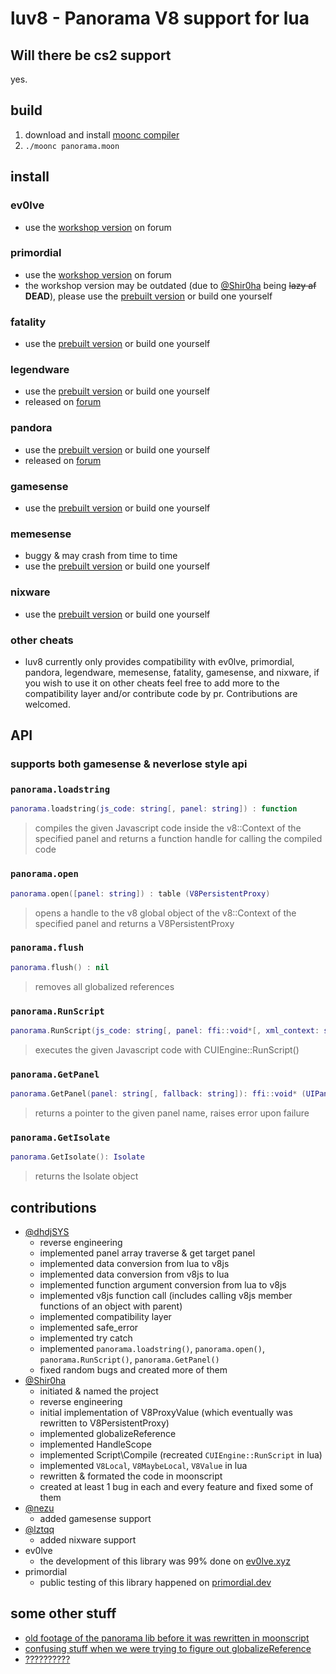 # luv8 - Panorama V8 support for lua  

## Will there be cs2 support
yes.

## build  
1. download and install [moonc compiler](https://moonscript.org/)  
2. `./moonc panorama.moon`

## install  

### ev0lve  
- use the [workshop version](https://ev0lve.xyz/resources/panorama.43/) on forum
### primordial  
- use the [workshop version](https://primordial.dev/resources/panorama-library.248/) on forum
- the workshop version may be outdated (due to [@Shir0ha](https://github.com/Shir0ha) being ~~lazy af~~ **DEAD**), please use the [prebuilt version](https://github.com/Shir0ha/luv8/blob/main/build/panorama.lua) or build one yourself
### fatality  
- use the [prebuilt version](https://github.com/Shir0ha/luv8/blob/main/build/panorama.lua) or build one yourself
### legendware  
- use the [prebuilt version](https://github.com/Shir0ha/luv8/blob/main/build/panorama.lua) or build one yourself
- released on [forum](https://legendware.pw/threads/panorama-library.8821/)
### pandora
- use the [prebuilt version](https://github.com/Shir0ha/luv8/blob/main/build/panorama.lua) or build one yourself
- released on [forum](https://pandora.gg/threads/panorama-library.651/)
### gamesense
- use the [prebuilt version](https://github.com/Shir0ha/luv8/blob/main/build/panorama.lua) or build one yourself
### memesense
- buggy & may crash from time to time
- use the [prebuilt version](https://github.com/Shir0ha/luv8/blob/main/build/panorama.lua) or build one yourself
### nixware
- use the [prebuilt version](https://github.com/Shir0ha/luv8/blob/main/build/panorama.lua) or build one yourself
### other cheats  
- luv8 currently only provides compatibility with ev0lve, primordial, pandora, legendware, memesense, fatality, gamesense, and nixware, if you wish to use it on other cheats feel free to add more to the compatibility layer and/or contribute code by pr. Contributions are welcomed.

## API
### supports both gamesense & neverlose style api
### `panorama.loadstring`  
```lua
panorama.loadstring(js_code: string[, panel: string]) : function
```  
> compiles the given Javascript code inside the v8::Context of the specified panel and
returns a function handle for calling the compiled code  
### `panorama.open`  
```lua
panorama.open([panel: string]) : table (V8PersistentProxy)
```  
> opens a handle to the v8 global object of the v8::Context of the specified panel and
returns a V8PersistentProxy
### `panorama.flush`  
```lua
panorama.flush() : nil
```  
> removes all globalized references
### `panorama.RunScript`  
```lua
panorama.RunScript(js_code: string[, panel: ffi::void*[, xml_context: string]]) : ffi::int
```  
> executes the given Javascript code with CUIEngine::RunScript()  
### `panorama.GetPanel`  
```lua
panorama.GetPanel(panel: string[, fallback: string]): ffi::void* (UIPanel)
```  
> returns a pointer to the given panel name, raises error upon failure
### `panorama.GetIsolate`  
```lua
panorama.GetIsolate(): Isolate
```  
> returns the Isolate object

## contributions
- [@dhdjSYS](https://github.com/dhdjSYS)
  - reverse engineering
  - implemented panel array traverse & get target panel
  - implemented data conversion from lua to v8js
  - implemented data conversion from v8js to lua
  - implemented function argument conversion from lua to v8js
  - implemented v8js function call (includes  calling v8js member functions of an object with parent)
  - implemented compatibility layer
  - implemented safe_error
  - implemented try catch
  - implemented `panorama.loadstring()`, `panorama.open()`, `panorama.RunScript()`, `panorama.GetPanel()`
  - fixed random bugs and created more of them
- [@Shir0ha](https://github.com/Shir0ha)
  - initiated & named the project
  - reverse engineering
  - initial implementation of V8ProxyValue (which eventually was rewritten to V8PersistentProxy)
  - implemented globalizeReference
  - implemented HandleScope
  - implemented Script\Compile (recreated `CUIEngine::RunScript` in lua)
  - implemented `V8Local`, `V8MaybeLocal`, `V8Value` in lua
  - rewritten & formated the code in moonscript
  - created at least 1 bug in each and every feature and fixed some of them
- [@nezu](https://github.com/dumbasPL)
  - added gamesense support
- [@lztqq](https://github.com/lztqq)
  - added nixware support
- ev0lve
  - the development of this library was 99% done on [ev0lve.xyz](https://ev0lve.xyz/)
- primordial
  - public testing of this library happened on [primordial.dev](https://primordial.dev/)

## some other stuff
- [old footage of the panorama lib before it was rewritten in moonscript](https://www.youtube.com/watch?v=2i9itIjnDlo)  
- [confusing stuff when we were trying to figure out globalizeReference](https://i.imgur.com/cX9hedq.png)
- [??????????](https://i.imgur.com/hJpVJtt.png)